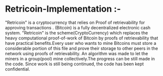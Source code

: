 # Retricoin-Implementation :- 
     
 "Retricoin" is a cryptocurrency that relies on Proof of retrievability for approving transactions . 
                  (Bitcoin) is a fully decentralized electronic cash system. "Retricoin" is the scheme(CryptoCurrency) which replaces the heavy computational proof-of-work of Bitcoin by proofs of retrievability that have practical benefits.Every user who wants to mine Bitcoins must store a considerable portion of this file and prove their storage to other peers in the network using proofs of retrievability. An algorithm was made to let the miners in a group(pool) mine collectively.The progress can be still made in the code. Since work is still being continued, the code has been kept confidential.
